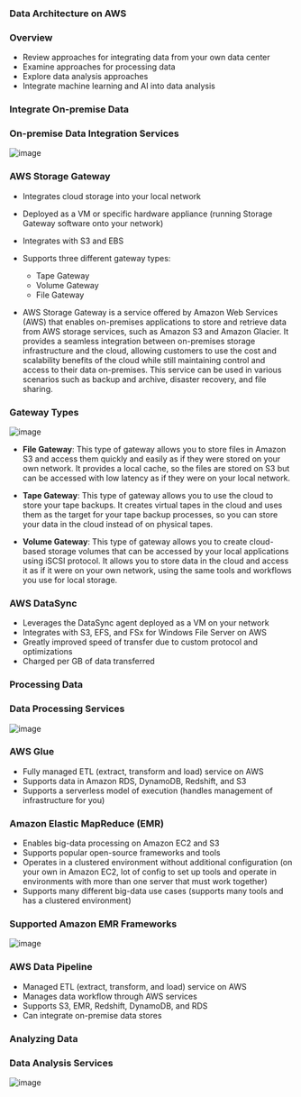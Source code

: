### Data Architecture on AWS

### Overview

* Review approaches for integrating data from your own data center
* Examine approaches for processing data
* Explore data analysis approaches
* Integrate machine learning and AI into data analysis

### Integrate On-premise Data

### On-premise Data Integration Services

![image](https://user-images.githubusercontent.com/114364831/214373198-c96c0947-9d2b-43d6-abfb-d2ea442129b7.png)

### AWS Storage Gateway

* Integrates cloud storage into your local network
* Deployed as a VM or specific hardware appliance (running Storage Gateway software onto your network)
* Integrates with S3 and EBS
* Supports three different gateway types:
    * Tape Gateway
    * Volume Gateway
    * File Gateway

* AWS Storage Gateway is a service offered by Amazon Web Services (AWS) that enables on-premises applications to store and retrieve data from AWS storage services, such as Amazon S3 and Amazon Glacier. It provides a seamless integration between on-premises storage infrastructure and the cloud, allowing customers to use the cost and scalability benefits of the cloud while still maintaining control and access to their data on-premises. This service can be used in various scenarios such as backup and archive, disaster recovery, and file sharing.

### Gateway Types

![image](https://user-images.githubusercontent.com/114364831/214376186-952470fc-bf1c-4b25-a0fd-7aed3ab632c7.png)

* **File Gateway**: This type of gateway allows you to store files in Amazon S3 and access them quickly and easily as if they were stored on your own network. It provides a local cache, so the files are stored on S3 but can be accessed with low latency as if they were on your local network.

* **Tape Gateway**: This type of gateway allows you to use the cloud to store your tape backups. It creates virtual tapes in the cloud and uses them as the target for your tape backup processes, so you can store your data in the cloud instead of on physical tapes.

* **Volume Gateway**: This type of gateway allows you to create cloud-based storage volumes that can be accessed by your local applications using iSCSI protocol. It allows you to store data in the cloud and access it as if it were on your own network, using the same tools and workflows you use for local storage.

### AWS DataSync

* Leverages the DataSync agent deployed as a VM on your network
* Integrates with S3, EFS, and FSx for Windows File Server on AWS
* Greatly improved speed of transfer due to custom protocol and optimizations
* Charged per GB of data transferred

### Processing Data

### Data Processing Services

![image](https://user-images.githubusercontent.com/114364831/214418221-ba7f21cc-3c86-4c76-b2b7-ff9e4a2182ec.png)

### AWS Glue

* Fully managed ETL (extract, transform and load) service on AWS
* Supports data in Amazon RDS, DynamoDB, Redshift, and S3
* Supports a serverless model of execution (handles management of infrastructure for you)

### Amazon Elastic MapReduce (EMR)

* Enables big-data processing on Amazon EC2 and S3
* Supports popular open-source frameworks and tools
* Operates in a clustered environment without additional configuration (on your own in Amazon EC2, lot of config to set up tools and operate in environments with more than one server that must work together)
* Supports many different big-data use cases (supports many tools and has a clustered environment)

### Supported Amazon EMR Frameworks

![image](https://user-images.githubusercontent.com/114364831/214430486-8d3878ef-e180-4dea-8dcb-c67f165441b5.png)

### AWS Data Pipeline

* Managed ETL (extract, transform, and load) service on AWS
* Manages data workflow through AWS services
* Supports S3, EMR, Redshift, DynamoDB, and RDS
* Can integrate on-premise data stores

### Analyzing Data

### Data Analysis Services

![image](https://user-images.githubusercontent.com/114364831/214462986-185a2c85-adca-4150-955b-feaec7cc1023.png)
